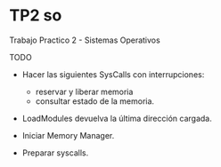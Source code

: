 # TP2 so
Trabajo Practico 2 - Sistemas Operativos

TODO

- Hacer las siguientes SysCalls con interrupciones:
    - reservar y liberar memoria
    - consultar estado de la memoria.

- LoadModules devuelva la última dirección cargada.
- Iniciar Memory Manager.
- Preparar syscalls.

